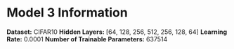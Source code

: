 # Model 3 Information

**Dataset:** CIFAR10
**Hidden Layers:** [64, 128, 256, 512, 256, 128, 64]
**Learning Rate:** 0.0001
**Number of Trainable Parameters:** 637514
